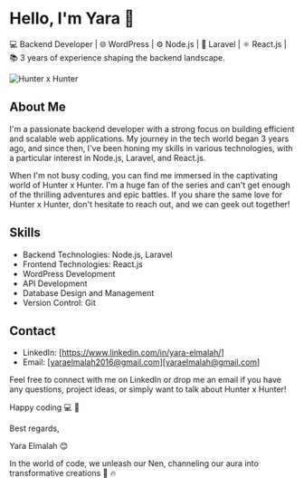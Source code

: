# Hello, I'm Yara 👋

💻 Backend Developer | 🌐 WordPress | ⚙️ Node.js | 🚀 Laravel | ⚛️ React.js | 📚 3 years of experience shaping the backend landscape.

![Hunter x Hunter](https://static.wikia.nocookie.net/p__/images/7/7c/Killua-2011.png/revision/latest/scale-to-width-down/190?cb=20160215183628&path-prefix=protagonist)

## About Me

I'm a passionate backend developer with a strong focus on building efficient and scalable web applications. My journey in the tech world began 3 years ago, and since then, I've been honing my skills in various technologies, with a particular interest in Node.js, Laravel, and React.js.

When I'm not busy coding, you can find me immersed in the captivating world of Hunter x Hunter. I'm a huge fan of the series and can't get enough of the thrilling adventures and epic battles. If you share the same love for Hunter x Hunter, don't hesitate to reach out, and we can geek out together!


## Skills

- Backend Technologies: Node.js, Laravel
- Frontend Technologies: React.js
- WordPress Development
- API Development
- Database Design and Management
- Version Control: Git


## Contact

- LinkedIn: [https://www.linkedin.com/in/yara-elmalah/]
- Email: [yaraelmalah2016@gmail.com][yaraelmalah@gmail.com]

Feel free to connect with me on LinkedIn or drop me an email if you have any questions, project ideas, or simply want to talk about Hunter x Hunter!

Happy coding :computer: :clinking_glasses:

Best regards,

Yara Elmalah 😊

In the world of code, we unleash our Nen, channeling our aura into transformative creations :sauropod: :fire:	


